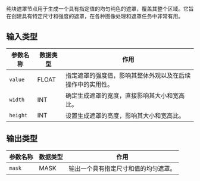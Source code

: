 
纯块遮罩节点用于生成一个具有指定值的均匀纯色的遮罩，覆盖其整个区域。它旨在创建具有特定尺寸和强度的遮罩，在各种图像处理和遮罩任务中非常有用。

## 输入类型
| 参数名称 | 数据类型 | 作用 |
| --- | --- | --- |
| `value` | FLOAT | 指定遮罩的强度值，影响其整体外观以及在后续操作中的实用性。 |
| `width` | INT | 确定生成遮罩的宽度，直接影响其大小和宽高比。 |
| `height` | INT | 设置生成遮罩的高度，影响其大小和宽高比。 |

## 输出类型
| 参数名称 | 数据类型 | 作用 |
| --- | --- | --- |
| `mask` | MASK | 输出一个具有指定尺寸和值的均匀遮罩。 |